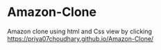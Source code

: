 # Amazon-Clone
Amazon clone using html and Css
view by clicking https://priya07choudhary.github.io/Amazon-Clone/
